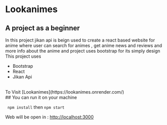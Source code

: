 # Lookanimes
## A project as a beginner 

In this project jikan api is beign used to create a react based website for anime where user can search for animes , get anime news and reviews and more info about the anime 
and project uses bootstrap for its simply design
This project uses 
+ Bootstrap
+ React
+ Jikan Api
<br/>
To Visit [Lookanimes](https://lookanimes.onrender.com/)
<br/>
## You can run it on your machine

``` npm install```
then 
``` npm start ``` 

Web will be open in :
[http://localhost:3000](http://localhost:3000)

